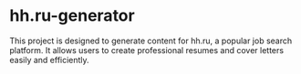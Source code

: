 # hh.ru-generator

This project is designed to generate content for hh.ru, a popular job search platform. It allows users to create professional resumes and cover letters easily and efficiently.